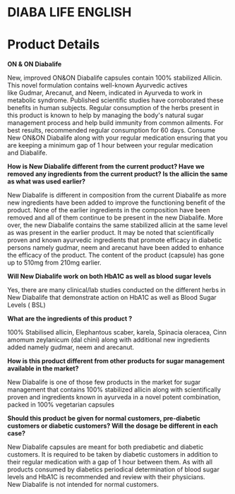 # DIABA LIFE ENGLISH

# Product Details

**ON & ON Diabalife**

New, improved ON&ON Diabalife capsules contain 100% stabilized Allicin. This novel formulation contains well-known Ayurvedic actives like Gudmar, Arecanut, and Neem, indicated in Ayurveda to work in metabolic syndrome. Published scientific studies have corroborated these benefits in human subjects. Regular consumption of the herbs present in this product is known to help by managing the body's natural sugar management process and help build immunity from common ailments. For best results, recommended regular consumption for 60 days. Consume New ON&ON Diabalife along with your regular medication ensuring that you are keeping a minimum gap of 1 hour between your regular medication and Diabalife.

**How is New Diabalife different from the current product? Have we removed any ingredients from the current product? Is the allicin the same as what was used earlier?**

New Diabalife is different in composition from the current Diabalife as more new ingredients have been added to improve the functioning benefit of the product. None of the earlier ingredients in the composition have been removed and all of them continue to be present in the new Diabalife. More over, the new Diabalife contains the same stabilized allicin at the same level as was present in the earlier product. It may be noted that scientifically proven and known ayurvedic ingredients that promote efficacy in diabetic persons namely gudmar, neem and arecanut have been added to enhance the efficacy of the product. The content of the product (capsule) has gone up to 510mg from 210mg earlier.

**Will New Diabalife work on both HbA1C as well as blood sugar levels**

Yes, there are many clinical/lab studies conducted on the different herbs in New Diabalife that demonstrate action on HbA1C as well as Blood Sugar Levels ( BSL)

**What are the ingredients of this product ?**

100% Stabilised allicin, Elephantous scaber, karela, Spinacia oleracea, Cinnamomum zeylanicum (dal chini) along with additional new ingredients added namely gudmar, neem and arecanut.

**How is this product different from other products for sugar management available in the market?**

New Diabalife is one of those few products in the market for sugar management that contains 100% stabilized allicin along with scientifically proven and ingredients known in ayurveda in a novel potent combination, packed in 100% vegetarian capsules

**Should this product be given for normal customers, pre-diabetic customers or diabetic customers? Will the dosage be different in each case?**

New Diabalife capsules are meant for both prediabetic and diabetic customers. It is required to be taken by diabetic customers in addition to their regular medication with a gap of 1 hour between them. As with all products consumed by diabetics periodical determination of blood sugar levels and HbA1C is recommended and review with their physicians. New Diabalife is not intended for normal customers.